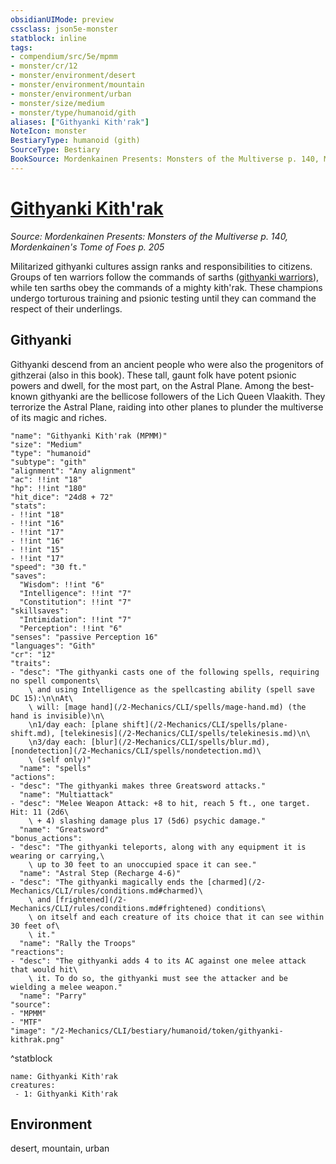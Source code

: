 ```yaml
---
obsidianUIMode: preview
cssclass: json5e-monster
statblock: inline
tags:
- compendium/src/5e/mpmm
- monster/cr/12
- monster/environment/desert
- monster/environment/mountain
- monster/environment/urban
- monster/size/medium
- monster/type/humanoid/gith
aliases: ["Githyanki Kith'rak"]
NoteIcon: monster
BestiaryType: humanoid (gith)
SourceType: Bestiary
BookSource: Mordenkainen Presents: Monsters of the Multiverse p. 140, Mordenkainen's Tome of Foes p. 205
---
```

# [Githyanki Kith'rak](2-Mechanics/CLI/bestiary/humanoid/githyanki-kithrak-mpmm.md)
*Source: Mordenkainen Presents: Monsters of the Multiverse p. 140, Mordenkainen's Tome of Foes p. 205*  

Militarized githyanki cultures assign ranks and responsibilities to citizens. Groups of ten warriors follow the commands of sarths ([githyanki warriors](/2-Mechanics/CLI/bestiary/humanoid/githyanki-warrior.md)), while ten sarths obey the commands of a mighty kith'rak. These champions undergo torturous training and psionic testing until they can command the respect of their underlings.

## Githyanki

Githyanki descend from an ancient people who were also the progenitors of githzerai (also in this book). These tall, gaunt folk have potent psionic powers and dwell, for the most part, on the Astral Plane. Among the best-known githyanki are the bellicose followers of the Lich Queen Vlaakith. They terrorize the Astral Plane, raiding into other planes to plunder the multiverse of its magic and riches.

```statblock
"name": "Githyanki Kith'rak (MPMM)"
"size": "Medium"
"type": "humanoid"
"subtype": "gith"
"alignment": "Any alignment"
"ac": !!int "18"
"hp": !!int "180"
"hit_dice": "24d8 + 72"
"stats":
- !!int "18"
- !!int "16"
- !!int "17"
- !!int "16"
- !!int "15"
- !!int "17"
"speed": "30 ft."
"saves":
  "Wisdom": !!int "6"
  "Intelligence": !!int "7"
  "Constitution": !!int "7"
"skillsaves":
  "Intimidation": !!int "7"
  "Perception": !!int "6"
"senses": "passive Perception 16"
"languages": "Gith"
"cr": "12"
"traits":
- "desc": "The githyanki casts one of the following spells, requiring no spell components\
    \ and using Intelligence as the spellcasting ability (spell save DC 15):\n\nAt\
    \ will: [mage hand](/2-Mechanics/CLI/spells/mage-hand.md) (the hand is invisible)\n\
    \n1/day each: [plane shift](/2-Mechanics/CLI/spells/plane-shift.md), [telekinesis](/2-Mechanics/CLI/spells/telekinesis.md)\n\
    \n3/day each: [blur](/2-Mechanics/CLI/spells/blur.md), [nondetection](/2-Mechanics/CLI/spells/nondetection.md)\
    \ (self only)"
  "name": "spells"
"actions":
- "desc": "The githyanki makes three Greatsword attacks."
  "name": "Multiattack"
- "desc": "Melee Weapon Attack: +8 to hit, reach 5 ft., one target. Hit: 11 (2d6\
    \ + 4) slashing damage plus 17 (5d6) psychic damage."
  "name": "Greatsword"
"bonus_actions":
- "desc": "The githyanki teleports, along with any equipment it is wearing or carrying,\
    \ up to 30 feet to an unoccupied space it can see."
  "name": "Astral Step (Recharge 4-6)"
- "desc": "The githyanki magically ends the [charmed](/2-Mechanics/CLI/rules/conditions.md#charmed)\
    \ and [frightened](/2-Mechanics/CLI/rules/conditions.md#frightened) conditions\
    \ on itself and each creature of its choice that it can see within 30 feet of\
    \ it."
  "name": "Rally the Troops"
"reactions":
- "desc": "The githyanki adds 4 to its AC against one melee attack that would hit\
    \ it. To do so, the githyanki must see the attacker and be wielding a melee weapon."
  "name": "Parry"
"source":
- "MPMM"
- "MTF"
"image": "/2-Mechanics/CLI/bestiary/humanoid/token/githyanki-kithrak.png"
```
^statblock

```encounter-table
name: Githyanki Kith'rak
creatures:
 - 1: Githyanki Kith'rak
```

## Environment

desert, mountain, urban